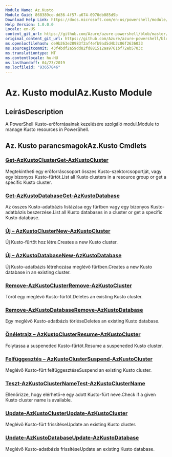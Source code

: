 ```yaml
---
Module Name: Az.Kusto
Module Guid: 868389ce-dd36-4f57-a674-0970db085d9b
Download Help Link: https://docs.microsoft.com/en-us/powershell/module/az.kusto
Help Version: 1.0.0.0
Locale: en-US
content_git_url: https://github.com/Azure/azure-powershell/blob/master/src/Kusto/Kusto/help/Az.Kusto.md
original_content_git_url: https://github.com/Azure/azure-powershell/blob/master/src/Kusto/Kusto/help/Az.Kusto.md
ms.openlocfilehash: de9b263e28983f2af4efb9ad5d4b3c06f2636033
ms.sourcegitcommit: 43f4bdf2a59dd82fd881512aa9761bf72eb5703c
ms.translationtype: MT
ms.contentlocale: hu-HU
ms.lasthandoff: 04/23/2019
ms.locfileid: "93657846"
---
```

# <span data-ttu-id="3397b-101">Az. Kusto modul</span><span class="sxs-lookup"><span data-stu-id="3397b-101">Az.Kusto Module</span></span>
## <span data-ttu-id="3397b-102">Leírás</span><span class="sxs-lookup"><span data-stu-id="3397b-102">Description</span></span>
<span data-ttu-id="3397b-103">A PowerShell Kusto-erőforrásainak kezelésére szolgáló modul.</span><span class="sxs-lookup"><span data-stu-id="3397b-103">Module to manage Kusto resources in PowerShell.</span></span>

## <span data-ttu-id="3397b-104">Az. Kusto parancsmagok</span><span class="sxs-lookup"><span data-stu-id="3397b-104">Az.Kusto Cmdlets</span></span>
### [<span data-ttu-id="3397b-105">Get-AzKustoCluster</span><span class="sxs-lookup"><span data-stu-id="3397b-105">Get-AzKustoCluster</span></span>](Get-AzKustoCluster.md)
<span data-ttu-id="3397b-106">Megtekintheti egy erőforráscsoport összes Kusto-szektorcsoportját, vagy egy bizonyos Kusto-fürtöt.</span><span class="sxs-lookup"><span data-stu-id="3397b-106">List all Kusto clusters in a resource group or get a specific Kusto cluster.</span></span>

### [<span data-ttu-id="3397b-107">Get-AzKustoDatabase</span><span class="sxs-lookup"><span data-stu-id="3397b-107">Get-AzKustoDatabase</span></span>](Get-AzKustoDatabase.md)
<span data-ttu-id="3397b-108">Az összes Kusto-adatbázis listázása egy fürtben vagy egy bizonyos Kusto-adatbázis beszerzése.</span><span class="sxs-lookup"><span data-stu-id="3397b-108">List all Kusto databases in a cluster or get a specific Kusto database.</span></span>

### [<span data-ttu-id="3397b-109">Új – AzKustoCluster</span><span class="sxs-lookup"><span data-stu-id="3397b-109">New-AzKustoCluster</span></span>](New-AzKustoCluster.md)
<span data-ttu-id="3397b-110">Új Kusto-fürtöt hoz létre.</span><span class="sxs-lookup"><span data-stu-id="3397b-110">Creates a new Kusto cluster.</span></span>

### [<span data-ttu-id="3397b-111">Új – AzKustoDatabase</span><span class="sxs-lookup"><span data-stu-id="3397b-111">New-AzKustoDatabase</span></span>](New-AzKustoDatabase.md)
<span data-ttu-id="3397b-112">Új Kusto-adatbázis létrehozása meglévő fürtben.</span><span class="sxs-lookup"><span data-stu-id="3397b-112">Creates a new Kusto database in an existing cluster.</span></span>

### [<span data-ttu-id="3397b-113">Remove-AzKustoCluster</span><span class="sxs-lookup"><span data-stu-id="3397b-113">Remove-AzKustoCluster</span></span>](Remove-AzKustoCluster.md)
<span data-ttu-id="3397b-114">Töröl egy meglévő Kusto-fürtöt.</span><span class="sxs-lookup"><span data-stu-id="3397b-114">Deletes an existing Kusto cluster.</span></span>

### [<span data-ttu-id="3397b-115">Remove-AzKustoDatabase</span><span class="sxs-lookup"><span data-stu-id="3397b-115">Remove-AzKustoDatabase</span></span>](Remove-AzKustoDatabase.md)
<span data-ttu-id="3397b-116">Egy meglévő Kusto-adatbázis törlése</span><span class="sxs-lookup"><span data-stu-id="3397b-116">Deletes an existing Kusto database.</span></span>

### [<span data-ttu-id="3397b-117">Önéletrajz – AzKustoCluster</span><span class="sxs-lookup"><span data-stu-id="3397b-117">Resume-AzKustoCluster</span></span>](Resume-AzKustoCluster.md)
<span data-ttu-id="3397b-118">Folytassa a suspeneded Kusto-fürtöt.</span><span class="sxs-lookup"><span data-stu-id="3397b-118">Resume a suspeneded Kusto cluster.</span></span>

### [<span data-ttu-id="3397b-119">Felfüggesztés – AzKustoCluster</span><span class="sxs-lookup"><span data-stu-id="3397b-119">Suspend-AzKustoCluster</span></span>](Suspend-AzKustoCluster.md)
<span data-ttu-id="3397b-120">Meglévő Kusto-fürt felfüggesztése</span><span class="sxs-lookup"><span data-stu-id="3397b-120">Suspend an existing Kusto cluster.</span></span>

### [<span data-ttu-id="3397b-121">Teszt-AzKustoClusterName</span><span class="sxs-lookup"><span data-stu-id="3397b-121">Test-AzKustoClusterName</span></span>](Test-AzKustoClusterName.md)
<span data-ttu-id="3397b-122">Ellenőrizze, hogy elérhető-e egy adott Kusto-fürt neve.</span><span class="sxs-lookup"><span data-stu-id="3397b-122">Check if a given Kusto cluster name is available.</span></span>

### [<span data-ttu-id="3397b-123">Update-AzKustoCluster</span><span class="sxs-lookup"><span data-stu-id="3397b-123">Update-AzKustoCluster</span></span>](Update-AzKustoCluster.md)
<span data-ttu-id="3397b-124">Meglévő Kusto-fürt frissítése</span><span class="sxs-lookup"><span data-stu-id="3397b-124">Update an existing Kusto cluster.</span></span>

### [<span data-ttu-id="3397b-125">Update-AzKustoDatabase</span><span class="sxs-lookup"><span data-stu-id="3397b-125">Update-AzKustoDatabase</span></span>](Update-AzKustoDatabase.md)
<span data-ttu-id="3397b-126">Meglévő Kusto-adatbázis frissítése</span><span class="sxs-lookup"><span data-stu-id="3397b-126">Update an existing Kusto database.</span></span>

